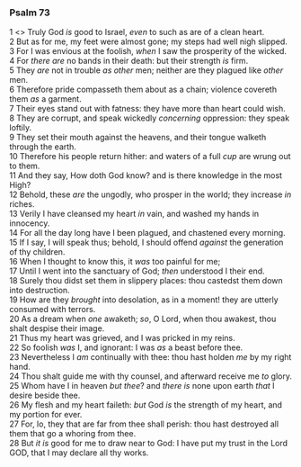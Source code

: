 ### Psalm 73

1 <<A Psalm of Asaph.>> Truly God *is* good to Israel, *even* to such as are of a clean heart.  
2 But as for me, my feet were almost gone; my steps had well nigh slipped.  
3 For I was envious at the foolish, *when* I saw the prosperity of the wicked.  
4 For *there are* no bands in their death: but their strength *is* firm.  
5 They *are* not in trouble *as other* men; neither are they plagued like *other* men.  
6 Therefore pride compasseth them about as a chain; violence covereth them *as* a garment.  
7 Their eyes stand out with fatness: they have more than heart could wish.  
8 They are corrupt, and speak wickedly *concerning* oppression: they speak loftily.  
9 They set their mouth against the heavens, and their tongue walketh through the earth.  
10 Therefore his people return hither: and waters of a full *cup* are wrung out to them.  
11 And they say, How doth God know? and is there knowledge in the most High?  
12 Behold, these *are* the ungodly, who prosper in the world; they increase *in* riches.  
13 Verily I have cleansed my heart *in* vain, and washed my hands in innocency.  
14 For all the day long have I been plagued, and chastened every morning.  
15 If I say, I will speak thus; behold, I should offend *against* the generation of thy children.  
16 When I thought to know this, it *was* too painful for me;  
17 Until I went into the sanctuary of God; *then* understood I their end.  
18 Surely thou didst set them in slippery places: thou castedst them down into destruction.  
19 How are they *brought* into desolation, as in a moment! they are utterly consumed with terrors.  
20 As a dream when *one* awaketh; *so*, O Lord, when thou awakest, thou shalt despise their image.  
21 Thus my heart was grieved, and I was pricked in my reins.  
22 So foolish *was* I, and ignorant: I was *as* a beast before thee.  
23 Nevertheless I *am* continually with thee: thou hast holden *me* by my right hand.  
24 Thou shalt guide me with thy counsel, and afterward receive me *to* glory.  
25 Whom have I in heaven *but thee*? and *there is* none upon earth *that* I desire beside thee.  
26 My flesh and my heart faileth: *but* God *is* the strength of my heart, and my portion for ever.  
27 For, lo, they that are far from thee shall perish: thou hast destroyed all them that go a whoring from thee.  
28 But *it is* good for me to draw near to God: I have put my trust in the Lord GOD, that I may declare all thy works.  
